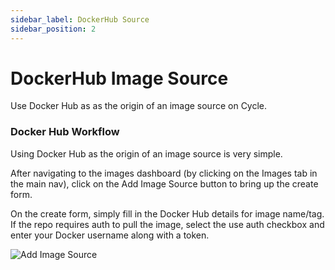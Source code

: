 ```yaml
---
sidebar_label: DockerHub Source
sidebar_position: 2
---
```


# DockerHub Image Source

Use Docker Hub as as the origin of an image source on Cycle.

### Docker Hub Workflow

Using Docker Hub as the origin of an image source is very simple.

After navigating to the images dashboard (by clicking on the Images tab in the main nav), click on the Add Image Source button to bring up the create form.

On the create form, simply fill in the Docker Hub details for image name/tag. If the repo requires auth to pull the image, select the use auth checkbox and enter your Docker username along with a token.

![Add Image Source](https://static.cycle.io/docs/images/add-image-source-dockerhub.png)
